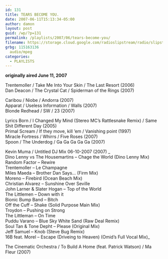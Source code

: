 ```yaml
---
id: 131
title: TEARS BECOME YOU.
date: 2007-06-11T15:13:34-05:00
author: damon
layout: post
guid: /wp/?p=131
permalink: /playlists/2007/06/tears-become-you/
filename: https://storage.cloud.google.com/radioslipstream/radio/slipstream-s4e05.mp3
grbg: 115163136
  audio/mpeg
categories:
  - PLAYLISTS
---
```


**originally aired June 11, 2007**

Trentemoller / Take Me Into Your Skin / The Last Resort (2006)  
Dan Deacon / The Crystal Cat / Spiderman of the Rings (2007)

Caribou / Niobe / Andorra (2007)  
Apparat / Useless Information / Walls (2007)  
Blonde Redhead / SW / 23 (2007)

Lyrics Born / I Changed My Mind (Stereo MC’s Rattlesnake Remix) / Same Shit Different Day (2005)  
Primal Scream / If they move, kill ’em / Vanishing point (1997)  
Miracle Fortress / Whirrs / Five Roses (2007)  
Spoon / The Underdog / Ga Ga Ga Ga Ga (2007)

Kevin Muma / Untitled DJ Mix 06-10-2007 (2007) _  
Dino Lenny vs The Housemartins – Chage the World (Dino Lenny Mix)  
Random Factor – Rewire  
Trentemoller – Le Champagne  
Miles Maeda – Brother Dan Says… (Firm Mix)  
Moreno – Firebird (Ocean Beach Mix)  
Christian Alvarez – Sunshine Over Seville  
John Larner & Slater Hogan – Top of the World  
The Littlemen – Down with it  
Bionic Bump Band – Bitch  
Off the Cuff – Shake (Solid Purpose Main Mix)  
Troydon – Pushing on Strong  
The Littleman – On Time  
Puddu Varano – Blue Sky White Sand (Raw Deal Remix)  
Soul Tan & Tone Depht – Please (Original Mix)  
Jeff Samuel – Knob (Steve Bug Remix)  
16B feat. Morel – Escape (Driveing to Heaven) (Omid’s Full Vocal Mix)_

The Cinematic Orchestra / To Build A Home (feat. Patrick Watson) / Ma Fleur (2007)
